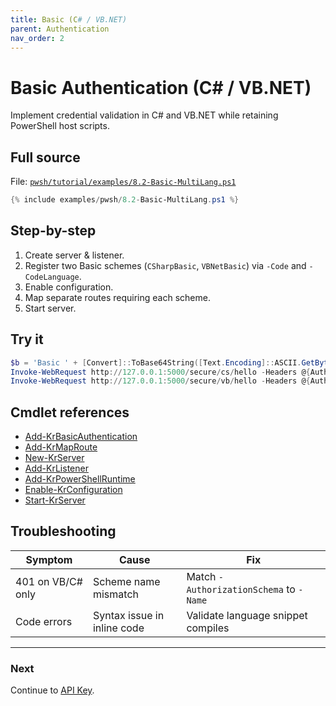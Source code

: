 ```yaml
---
title: Basic (C# / VB.NET)
parent: Authentication
nav_order: 2
---
```


# Basic Authentication (C# / VB.NET)

Implement credential validation in C# and VB.NET while retaining PowerShell host scripts.

## Full source

File: [`pwsh/tutorial/examples/8.2-Basic-MultiLang.ps1`][8.2-Basic-MultiLang.ps1]

```powershell
{% include examples/pwsh/8.2-Basic-MultiLang.ps1 %}
```

## Step-by-step

1. Create server & listener.
2. Register two Basic schemes (`CSharpBasic`, `VBNetBasic`) via `-Code` and `-CodeLanguage`.
3. Enable configuration.
4. Map separate routes requiring each scheme.
5. Start server.

## Try it

```powershell
$b = 'Basic ' + [Convert]::ToBase64String([Text.Encoding]::ASCII.GetBytes('admin:password'))
Invoke-WebRequest http://127.0.0.1:5000/secure/cs/hello -Headers @{Authorization=$b} | Select -Expand Content
Invoke-WebRequest http://127.0.0.1:5000/secure/vb/hello -Headers @{Authorization=$b} | Select -Expand Content
```

## Cmdlet references

-   [Add-KrBasicAuthentication][Add-KrBasicAuthentication]
-   [Add-KrMapRoute][Add-KrMapRoute]
-   [New-KrServer][New-KrServer]
-   [Add-KrListener][Add-KrListener]
-   [Add-KrPowerShellRuntime][Add-KrPowerShellRuntime]
-   [Enable-KrConfiguration][Enable-KrConfiguration]
-   [Start-KrServer][Start-KrServer]

## Troubleshooting

| Symptom           | Cause                       | Fix                                     |
| ----------------- | --------------------------- | --------------------------------------- |
| 401 on VB/C# only | Scheme name mismatch        | Match `-AuthorizationSchema` to `-Name` |
| Code errors       | Syntax issue in inline code | Validate language snippet compiles      |

---

### Next

Continue to [API Key](./3.Api-Key).

[8.2-Basic-MultiLang.ps1]: /pwsh/tutorial/examples/8.2-Basic-MultiLang.ps1
[Add-KrBasicAuthentication]: /pwsh/cmdlets/Add-KrBasicAuthentication
[Add-KrMapRoute]: /pwsh/cmdlets/Add-KrMapRoute
[New-KrServer]: /pwsh/cmdlets/New-KrServer
[Add-KrListener]: /pwsh/cmdlets/Add-KrListener
[Add-KrPowerShellRuntime]: /pwsh/cmdlets/Add-KrPowerShellRuntime
[Enable-KrConfiguration]: /pwsh/cmdlets/Enable-KrConfiguration
[Start-KrServer]: /pwsh/cmdlets/Start-KrServer
